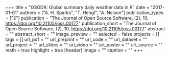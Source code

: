 +++
title = "GSODR: Global summary daily weather data in R"
date = "2017-01-01"
authors = ["A. H. Sparks", "T. Hengl", "A. Nelson"]
publication_types = ["2"]
publication = "The Journal of Open Source Software, (2), 10, https://doi.org/10.21105/joss.00177"
publication_short = "The Journal of Open Source Software, (2), 10, https://doi.org/10.21105/joss.00177"
abstract = ""
abstract_short = ""
image_preview = ""
selected = false
projects = []
tags = []
url_pdf = ""
url_preprint = ""
url_code = ""
url_dataset = ""
url_project = ""
url_slides = ""
url_video = ""
url_poster = ""
url_source = ""
math = true
highlight = true
[header]
image = ""
caption = ""
+++

